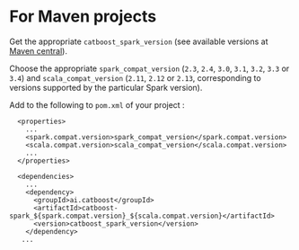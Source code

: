 # For Maven projects

Get the appropriate `catboost_spark_version` (see available versions at [Maven central](https://search.maven.org/search?q=catboost-spark)).

Choose the appropriate `spark_compat_version` (`2.3`, `2.4`, `3.0`, `3.1`, `3.2`, `3.3` or `3.4`) and `scala_compat_version` (`2.11`, `2.12` or `2.13`, corresponding to versions supported by the particular Spark version).

Add to the following to `pom.xml` of your project :

```
  <properties>
    ...
    <spark.compat.version>spark_compat_version</spark.compat.version>
    <scala.compat.version>scala_compat_version</scala.compat.version>
    ...
  </properties>

  <dependencies>
    ...
    <dependency>
      <groupId>ai.catboost</groupId>
      <artifactId>catboost-spark_${spark.compat.version}_${scala.compat.version}</artifactId>
      <version>catboost_spark_version</version>
    </dependency>
   ...
```
